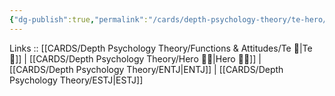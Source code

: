 ```yaml
---
{"dg-publish":true,"permalink":"/cards/depth-psychology-theory/te-hero/","noteIcon":"","created":"2023-01-05T12:06:08.503+01:00","updated":"2023-02-26T16:43:17.239+01:00"}
---
```


Links :: [[CARDS/Depth Psychology Theory/Functions & Attitudes/Te 🏹\|Te 🏹]] | [[CARDS/Depth Psychology Theory/Hero 🦸‍♂️\|Hero 🦸‍♂️]] | [[CARDS/Depth Psychology Theory/ENTJ\|ENTJ]] | [[CARDS/Depth Psychology Theory/ESTJ\|ESTJ]]
